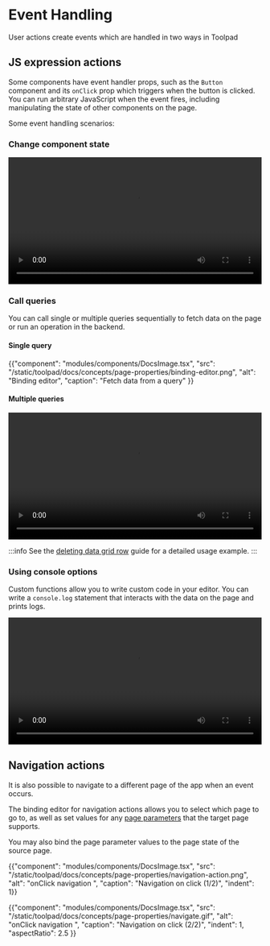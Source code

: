 # Event Handling

<p class="description">User actions create events which are handled in two ways in Toolpad</p>

## JS expression actions

Some components have event handler props, such as the `Button` component and its `onClick` prop which triggers when the button is clicked. You can run arbitrary JavaScript when the event fires, including manipulating the state of other components on the page.

Some event handling scenarios:

### Change component state

<video controls width="100%" height="auto" style="contain" alt="change-component-state">
  <source src="/static/toolpad/docs/concepts/event-handling/change-component-state.mp4" type="video/mp4">
  Your browser does not support the video tag.
</video>

### Call queries

You can call single or multiple queries sequentially to fetch data on the page or run an operation in the backend.

#### Single query

{{"component": "modules/components/DocsImage.tsx", "src": "/static/toolpad/docs/concepts/page-properties/binding-editor.png", "alt": "Binding editor", "caption": "Fetch data from a query" }}

#### Multiple queries

<video controls width="100%" height="auto" style="contain" alt="call-multiple-queries">
  <source src="/static/toolpad/docs/concepts/event-handling/multiple-queries.mp4" type="video/mp4">
  Your browser does not support the video tag.
</video>

:::info
See the [deleting data grid row](/toolpad/how-to-guides/delete-datagrid-row/) guide for a detailed usage example.
:::

### Using console options

Custom functions allow you to write custom code in your editor. You can write a `console.log` statement that interacts with the data on the page and prints logs.

<video controls width="100%" height="auto" style="contain" alt="console-log">
  <source src="/static/toolpad/docs/concepts/event-handling/console-log.mp4" type="video/mp4">
  Your browser does not support the video tag.
</video>

## Navigation actions

It is also possible to navigate to a different page of the app when an event occurs.

The binding editor for navigation actions allows you to select which page to go to, as well as set values for any [page parameters](/toolpad/concepts/page-properties/#page-parameters) that the target page supports.

You may also bind the page parameter values to the page state of the source page.

{{"component": "modules/components/DocsImage.tsx", "src": "/static/toolpad/docs/concepts/page-properties/navigation-action.png", "alt": "onClick navigation ", "caption": "Navigation on click (1/2)", "indent": 1}}

{{"component": "modules/components/DocsImage.tsx", "src": "/static/toolpad/docs/concepts/page-properties/navigate.gif", "alt": "onClick navigation ", "caption": "Navigation on click (2/2)", "indent": 1, "aspectRatio": 2.5 }}
